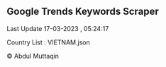 

## Google Trends Keywords Scraper 
 
Last Update 17-03-2023 , 05:24:17

Country List :
VIETNAM.json



© Abdul Muttaqin 
